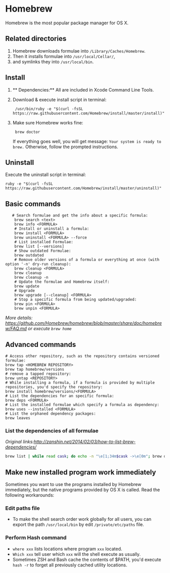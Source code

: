 # Homebrew

Homebrew is the most popular package manager for OS X.

## Related directories

1. Homebrew downloads formulae into `/Library/Caches/Homebrew`.
2. Then it installs formulae into `/usr/local/Cellar/`,
3. and symlinks they into `/usr/local/bin`.

## Install

1. ** Dependencies:** All are included in Xcode Command Line Tools.
2. Download & execute install script in terminal:

		/usr/bin/ruby -e "$(curl -fsSL https://raw.githubusercontent.com/Homebrew/install/master/install)"

3. Make sure Homebrew works fine:

		brew doctor

    If everything goes well, you will get message: `Your system is ready to brew.` Otherwise, follow the prompted instructions.

## Uninstall

Execute the uninstall script in terminal:

    ruby -e "$(curl -fsSL https://raw.githubusercontent.com/Homebrew/install/master/uninstall)"

## Basic commands

```shell
   # Search formulae and get the info about a specific formula:
	brew search <text>
	brew info <FORMULA>
	# Install or uninstall a formula:
	brew install <FORMULA>
	brew uninstall <FORMULA> --force
	# List installed Formulae:
	brew list [--versions]
	# Show outdated Formulae:
	brew outdated
	# Remove older versions of a formula or everything at once (with option '-n' dry-run cleanup):
	brew cleanup <FORMULA>
	brew cleanup
	brew cleanup -n
	# Update the formulae and Homebrew itself:
	brew update
	# Upgrade
	brew upgrade [--cleanup] <FORMULA>
	# Stop a specific formula from being updated/upgraded:
	brew pin <FORMULA>
	brew unpin <FORMULA>
```

_More details: <https://github.com/Homebrew/homebrew/blob/master/share/doc/homebrew/FAQ.md> or execute `brew home`_

## Advanced commands

```shell
# Access other repository, such as the repository contains versioned formulae:
brew tap <HOMEBREW REPOSITORY>
brew tap homebrew/versions
# remove a tapped repository:
brew untap <REPOSITORY>
# While installing a formula, if a formula is provided by multiple repositories, you'd specify the repository:
brew install homebrew/versions/<FORMULA>
# List the dependencies for an specific formula:
brew deps <FORMULA>
# List the installed formulae which specify a formula as dependency:
brew uses --installed <FORMULA>
# List the orphaned dependency packages:
brew leaves
```

### List the dependencies of all formulae

*Original links:<http://zanshin.net/2014/02/03/how-to-list-brew-dependencies/>*

```bash
brew list | while read cask; do echo -n "\e[1;34m$cask ->\e[0m"; brew deps $cask | awk '{printf(" %s ", $0)}'; echo ""; done
```

## Make new installed program work immediately

Sometimes you want to use the programs installed by Homebrew immediately, but the native programs provided by OS X is called. Read the following workarounds:

### Edit paths file

* To make the shell search order work globally for all users, you can export the path `/usr/local/bin` by edit `/private/etc/paths` file.

### Perform Hash command

* `where xxx` lists locations where program `xxx` located.
* `Which xxx` tell user which `xxx` will the shell execute as usually.
* Sometimes ZSH and Bash cache the contents of $PATH, you'd execute `hash -r` to forget all previously cached utility locations.

